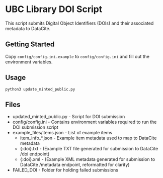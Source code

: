 # UBC Library DOI Script

This script submits Digital Object Identifiers (DOIs) and their associated metadata to DataCite.

## Getting Started

Copy `config/config.ini.example` to `config/config.ini` and fill out the environment variables.

## Usage
```
python3 update_minted_public.py
```

## Files

- updated_minted_public.py - Script for DOI submission
- config/config.ini - Contains environment variables required to run the DOI submission script
- example_files/items.json - List of example items
  - item_info_*.json - Example item metadata used to map to DataCite metadata
  - {:doi}.txt - (Example TXT file generated for submission to DataCite /doi endpoint)
  - {:doi}.xml - (Example XML metadata generated for submission to DataCite /metadata endpoint, reformatted for clarity)
- FAILED_DOI - Folder for holding failed submissions
